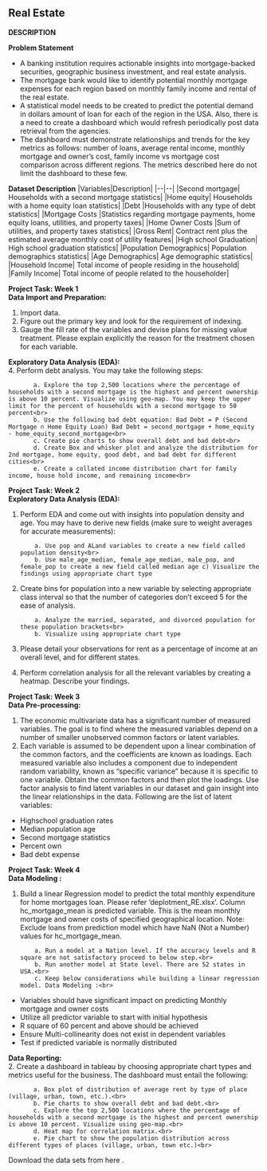 ## Real Estate

**DESCRIPTION**

**Problem Statement**
 
* A banking institution requires actionable insights into mortgage-backed securities, geographic business investment, and real estate analysis. 
* The mortgage bank would like to identify potential monthly mortgage expenses for each region based on monthly family income and rental of the real estate.
* A statistical model needs to be created to predict the potential demand in dollars amount of loan for each of the region in the USA. Also, there is a need to create a dashboard which would refresh periodically post data retrieval from the agencies.
* The dashboard must demonstrate relationships and trends for the key metrics as follows: number of loans, average rental income, monthly mortgage and owner’s cost, family income vs mortgage cost comparison across different regions. The metrics described here do not limit the dashboard to these few.

**Dataset Description**
|Variables|Description|
|--|--|
|Second mortgage|	Households with a second mortgage statistics|
|Home equity|	Households with a home equity loan statistics|
|Debt	|Households with any type of debt statistics|
|Mortgage Costs	|Statistics regarding mortgage payments, home equity loans, utilities, and property taxes|
|Home Owner Costs	|Sum of utilities, and property taxes statistics|
|Gross Rent|	Contract rent plus the estimated average monthly cost of utility features|
|High school Graduation|	High school graduation statistics|
|Population Demographics|	Population demographics statistics|
|Age Demographics|	Age demographic statistics|
|Household Income|	Total income of people residing in the household|
|Family Income|	Total income of people related to the householder|

**Project Task: Week 1**<br>
**Data Import and Preparation:**<br>
1. Import data.
2. Figure out the primary key and look for the requirement of indexing.
3. Gauge the fill rate of the variables and devise plans for missing value treatment. Please explain explicitly the reason for the treatment chosen for each variable.

**Exploratory Data Analysis (EDA):**<br>
4. Perform debt analysis. You may take the following steps:<br>

           a. Explore the top 2,500 locations where the percentage of households with a second mortgage is the highest and percent ownership is above 10 percent. Visualize using geo-map. You may keep the upper limit for the percent of households with a second mortgage to 50 percent<br>
           b. Use the following bad debt equation: Bad Debt = P (Second Mortgage ∩ Home Equity Loan) Bad Debt = second_mortgage + home_equity - home_equity_second_mortgage<br>
           c. Create pie charts to show overall debt and bad debt<br>
           d. Create Box and whisker plot and analyze the distribution for 2nd mortgage, home equity, good debt, and bad debt for different cities<br>
           e. Create a collated income distribution chart for family income, house hold income, and remaining income<br>
 
**Project Task: Week 2**<br>
**Exploratory Data Analysis (EDA):**

1. Perform EDA and come out with insights into population density and age. You may have to derive new fields (make sure to weight averages for accurate measurements):

           a. Use pop and ALand variables to create a new field called population density<br>
           b. Use male_age_median, female_age_median, male_pop, and female_pop to create a new field called median age c) Visualize the findings using appropriate chart type
  
2. Create bins for population into a new variable by selecting appropriate class interval so that the number of categories don’t exceed 5 for the ease of analysis.<br>

           a. Analyze the married, separated, and divorced population for these population brackets<br>
           b. Visualize using appropriate chart type

3. Please detail your observations for rent as a percentage of income at an overall level, and for different states.<br>
4. Perform correlation analysis for all the relevant variables by creating a heatmap. Describe your findings.

**Project Task: Week 3**<br>
**Data Pre-processing:**

1. The economic multivariate data has a significant number of measured variables. The goal is to find where the measured variables depend on a number of smaller unobserved common factors or latent variables.
2. Each variable is assumed to be dependent upon a linear combination of the common factors, and the coefficients are known as loadings. Each measured variable also includes a component due to independent random variability, known as “specific variance” because it is specific to one variable. Obtain the common factors and then plot the loadings. Use factor analysis to find latent variables in our dataset and gain insight into the linear relationships in the data. Following are the list of latent variables:
* Highschool graduation rates
* Median population age
* Second mortgage statistics
* Percent own
* Bad debt expense

**Project Task: Week 4**<br>
**Data Modeling :**

1. Build a linear Regression model to predict the total monthly expenditure for home mortgages loan. Please refer ‘deplotment_RE.xlsx’. Column hc_mortgage_mean is predicted variable. This is the mean monthly mortgage and owner costs of specified geographical location. Note: Exclude loans from prediction model which have NaN (Not a Number) values for hc_mortgage_mean.<br>

           a. Run a model at a Nation level. If the accuracy levels and R square are not satisfactory proceed to below step.<br>
           b. Run another model at State level. There are 52 states in USA.<br>
           c. Keep below considerations while building a linear regression model. Data Modeling :<br>

* Variables should have significant impact on predicting Monthly mortgage and owner costs<br>
* Utilize all predictor variable to start with initial hypothesis
* R square of 60 percent and above should be achieved
* Ensure Multi-collinearity does not exist in dependent variables
* Test if predicted variable is normally distributed

**Data Reporting:**<br>
2. Create a dashboard in tableau by choosing appropriate chart types and metrics useful for the business. The dashboard must entail the following:

           a. Box plot of distribution of average rent by type of place (village, urban, town, etc.).<br>
           b. Pie charts to show overall debt and bad debt.<br>
           c. Explore the top 2,500 locations where the percentage of households with a second mortgage is the highest and percent ownership is above 10 percent. Visualize using geo-map.<br>
           d. Heat map for correlation matrix.<br>
           e. Pie chart to show the population distribution across different types of places (village, urban, town etc.)<br>

Download the data sets from here .

